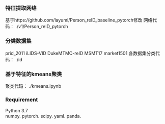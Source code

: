 ### 特征提取网络
基于https://github.com/layumi/Person_reID_baseline_pytorch修改
网络代码：
./v1/Person_reID_pytorch
### 分类数据集
prid_2011
iLIDS-VID
DukeMTMC-reID
MSMT17
market1501
各数据集分类代码：
./id
### 基于特征的kmeans聚类
聚类代码：
./kmeans.ipynb
### Requirement
Python 3.7  
numpy. 
pytorch. 
scipy. 
yaml. 
panda. 
